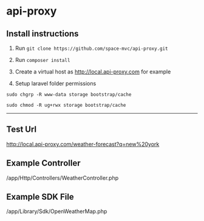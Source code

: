 # api-proxy

## Install instructions

1) Run ```git clone https://github.com/space-mvc/api-proxy.git```

2) Run ```composer install```

3) Create a virtual host as http://local.api-proxy.com for example 

4) Setup laravel folder permissions

```sudo chgrp -R www-data storage bootstrap/cache```

```sudo chmod -R ug+rwx storage bootstrap/cache```

--------------------------------------

## Test Url

http://local.api-proxy.com/weather-forecast?q=new%20york

## Example Controller 

/app/Http/Controllers/WeatherController.php

## Example SDK File

/app/Library/Sdk/OpenWeatherMap.php


